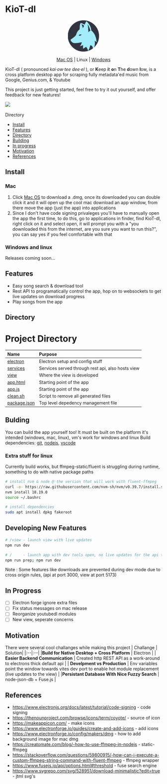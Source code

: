 # KioT-dl
<p align="center">
<img src="electron/icons/icon.png" style="width:100px;"/>
</p>

<p align="center">
    <!-- <span align="center"> Download</span><br> -->
    <a href="https://github.com/BarakBinyamin/KioT-dl/releases/download/beta-v0.1.0/KioT-dl-MacOS.Setup.dmg">Mac OS</a> | <span href="">Linux</span> | <a href="https://github.com/BarakBinyamin/KioT-dl/releases/download/beta-v0.1.0/KioT-dl-Windows.Setup.exe">Windows</a>
</p>

<p>
 KioT-dl ( pronounced <i>kai·ow·tee dee·el</i> ), or <b>K</b>eep <b>i</b>t <b>o</b>n <b>T</b>he <b>d</b>own <b>l</b>ow, is a cross platform desktop app for scraping fully metadata'ed music from Google, Genius.com, & Youtube<br>
</p>

This project is just getting started, feel free to try it out yourself, and offer feedback for new features! 

<img src="electron/icons/demo.gif"/>

Directory
- [Install](#install)
- [Features](#features)
- [Directory](#)
- [Building](#bulding)
- [In progress](#in-progress)
- [Motivation](#motivation)
- [References](#references)

## Install 
### Mac
1. Click <a href="https://github.com/BarakBinyamin/KioT-dl/releases/download/beta-v0.1.0/KioT-dl-MacOS.Setup.dmg">Mac OS</a> to download a .dmg, once its downloaded you can double click it and it will open up the cool mac download an app window, from there move the app (just the app) into applications
2. Since I don't have code signing privaleges you'll have to manually open the app the first time, to do this, go to applications in finder, find KioT-dl, right click on it and select open, it will prompt you with a "you downloaded this from the internet, are you sure you want to run this?", you can say yes if you feel comfortable with that
### Windows and linux
Releases coming soon...

## Features
- Easy song search & download tool
- Rest API to programatically control the app, hop on to websockets to get live updates on download progress
- Play songs from the app

## Directory
# Project Directory
| Name                                   | Purpose                                           | 
| :--                                    | :--                                               |
|[electron](electron)                    | Electron setup and config stuff                   |
|[services](services)                    | Services served through rest api, also hosts view |
|[view](view)                            | Where the view is developed                       |
|[app.html](app.html)                    | Starting point of the app                         |
|[app.js](app.js)                        | Starting point of the app                         |
|[clean.sh](clean.sh)                    | Script to remove all generated files              |
|[package.json](package.json)            | Top level depedency management file               |

## Bulding
You can build the app yourself too! It must be built on the platform it's intended (windows, mac, linux), vm's work for windows and linux
Build dependencies: [git](https://git-scm.com/downloads), [nodejs](https://nodejs.org/en), [vscode](https://code.visualstudio.com/download)

### Extra stuff for linux 
Currently build works, but ffmpeg-static/fluent is struggling during runtime, something to do with native package paths
```bash
# install nvm & node @ the version that will work with fluent-ffmpeg
curl -o- https://raw.githubusercontent.com/nvm-sh/nvm/v0.39.7/install.sh | bash
nvm install 18.19.0
source ~/.bashrc
```
```bash
# install dependencies
sudo apt install dpkg fakeroot
```

## Developing New Features
```bash
# /view - launch view with live updates
npm run dev
```
```bash
# /     - launch app with dev tools open, no live updates for the api though
npm run prep; npm run dev
```
Note : Some features like downloads are prevented during dev mode due to cross origin rules, (api at port 3000, view at port 5173)


## In Progress
- [ ] Electron forge ignore extra files
- [ ] Fix status messages on mac release
- [ ] Reorganize youtubedl modules
- [ ] New view, seperate concerns

## Motivation
There were several cool challanges while making this project
| Challange | Solution|
|:--|:--|
|**Build for Native Desktop + Cross Platform** | Electron |
| **Easier Backend Communication** | Created http REST API as a work-around to electrons thick default api |
| **Develpment vs Production** | Env variables point the window towards vites dev port to enable hot module replacement (live updates to the view) | 
|**Persistant Database With Nice Fuzzy Search** | node-json-db + Fuse.js | 


## References
- https://www.electronjs.org/docs/latest/tutorial/code-signing - code signing
- https://thenounproject.com/browse/icons/term/coyote/ - source of icon
- https://makeappicon.com/ - make icons
- https://www.electronforge.io/guides/create-and-add-icons - add icons 
- https://www.electronforge.io/config/makers/dmg - how to add background image for mac dmg
- https://creatomate.com/blog/-how-to-use-ffmpeg-in-nodejs - static-ffmpeg
- https://stackoverflow.com/questions/59800915/-how-can-i-execute-a-custom-ffmpeg-string-command-with-fluent-ffmpeg - ffmpeg wrapper
- https://www.fusejs.io/api/options.html#threshold - fuse search engine 
- https://www.svgrepo.com/svg/528951/download-minimalistic?edit=true - jtml svg's

